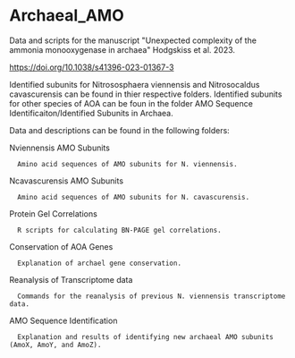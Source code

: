 # Archaeal_AMO
Data and scripts for the manuscript "Unexpected complexity of the ammonia monooxygenase in archaea" Hodgskiss et al. 2023.

https://doi.org/10.1038/s41396-023-01367-3

Identified subunits for Nitrososphaera viennensis and Nitrosocaldus cavascurensis can be found in thier respective folders.
Identified subunits for other species of AOA can be foun in the folder AMO Sequence Identificaiton/Identified Subunits in Archaea.

Data and descriptions can be found in the following folders:

Nviennensis AMO Subunits

      Amino acid sequences of AMO subunits for N. viennensis.

Ncavascurensis AMO Subunits

      Amino acid sequences of AMO subunits for N. cavascurensis.

Protein Gel Correlations

      R scripts for calculating BN-PAGE gel correlations.

Conservation of AOA Genes

      Explanation of archael gene conservation.

Reanalysis of Transcriptome data

      Commands for the reanalysis of previous N. viennensis transcriptome data.

AMO Sequence Identification

      Explanation and results of identifying new archaeal AMO subunits (AmoX, AmoY, and AmoZ).


